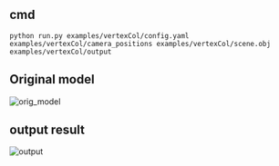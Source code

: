 ## cmd
`python run.py examples/vertexCol/config.yaml examples/vertexCol/camera_positions examples/vertexCol/scene.obj examples/vertexCol/output`

## Original model
![orig_model](https://github.com/ljs7619480/BlenderProc/tree/vertexCol/examples/vertexCol/orig_model.png)

## output result
![output](https://github.com/ljs7619480/BlenderProc/tree/vertexCol/examples/vertexCol/output.png)